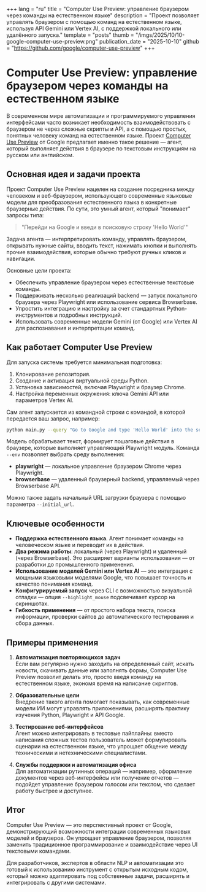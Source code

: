 +++
lang = "ru"
title = "Computer Use Preview: управление браузером через команды на естественном языке"
description = "Проект позволяет управлять браузером с помощью команд на естественном языке, используя API Gemini или Vertex AI, с поддержкой локального или удалённого запуска."
template = "posts"
thumb = "/imgs/2025/10/10-google-computer-use-preview.png"
publication_date = "2025-10-10"
github = "https://github.com/google/computer-use-preview"
+++

# Computer Use Preview: управление браузером через команды на естественном языке

В современном мире автоматизации и программируемого управления интерфейсами часто возникает необходимость взаимодействовать с браузером не через сложные скрипты и API, а с помощью простых, понятных человеку команд на естественном языке. Проект [Computer Use Preview](https://github.com/google/computer-use-preview) от Google предлагает именно такое решение — агент, который выполняет действия в браузере по текстовым инструкциям на русском или английском.


## Основная идея и задачи проекта

Проект Computer Use Preview нацелен на создание посредника между человеком и веб-браузером, использующего современные языковые модели для преобразования естественного языка в конкретные браузерные действия. По сути, это умный агент, который "понимает" запросы типа: 

> "Перейди на Google и введи в поисковую строку 'Hello World'"

Задача агента — интерпретировать команду, управлять браузером, открывать нужные сайты, вводить текст, нажимать кнопки и выполнять прочие взаимодействия, которые обычно требуют ручных кликов и навигации.

Основные цели проекта:
- Обеспечить управление браузером через естественные текстовые команды.
- Поддерживать несколько реализаций backend — запуск локального браузера через Playwright или использование сервиса Browserbase.
- Упростить интеграцию и настройку за счет стандартных Python-инструментов и подробных инструкций.
- Использовать современные модели Gemini (от Google) или Vertex AI для распознавания и интерпретации команд.


## Как работает Computer Use Preview

Для запуска системы требуется минимальная подготовка:

1. Клонирование репозитория.
2. Создание и активация виртуальной среды Python.
3. Установка зависимостей, включая Playwright и браузер Chrome.
4. Настройка переменных окружения: ключа Gemini API или параметров Vertex AI.

Сам агент запускается из командной строки с командой, в которой передается ваш запрос, например:

```bash
python main.py --query "Go to Google and type 'Hello World' into the search bar" --env="playwright"
```

Модель обрабатывает текст, формирует пошаговые действия в браузере, которые выполняет управляющий Playwright модуль. Команда `--env` позволяет выбрать среду выполнения:

- **playwright** — локальное управление браузером Chrome через Playwright.
- **browserbase** — удаленный браузерный backend, управляемый через Browserbase API.

Можно также задать начальный URL загрузки браузера с помощью параметра `--initial_url`.


## Ключевые особенности

- **Поддержка естественного языка**. Агент понимает команды на человеческом языке и переводит их в действия.
- **Два режима работы**: локальный (через Playwright) и удаленный (через Browserbase). Это расширяет варианты использования — от разработки до промышленного применения.
- **Использование моделей Gemini или Vertex AI** — это интеграция с мощными языковыми моделями Google, что повышает точность и качество понимания команд.
- **Конфигурируемый запуск** через CLI с возможностью визуальной отладки — опция `--highlight_mouse` подсвечивает курсор на скриншотах.
- **Гибкость применения** — от простого набора текста, поиска информации, проверки сайтов до автоматического тестирования и сбора данных.


## Примеры применения

1. **Автоматизация повторяющихся задач**  
Если вам регулярно нужно заходить на определенный сайт, искать новости, скачивать данные или заполнять формы, Computer Use Preview позволит делать это, просто введя команду на естественном языке, экономя время на написание скриптов.

2. **Образовательные цели**  
Внедрение такого агента помогает показывать, как современные модели ИИ могут управлять приложениями, расширять практику изучения Python, Playwright и API Google.

3. **Тестирование веб-интерфейсов**  
Агент можно интегрировать в тестовые пайплайны: вместо написания сложных тестов пользователь может формулировать сценарии на естественном языке, что упрощает общение между техническими и нетехническими специалистами.

4. **Службы поддержки и автоматизация офиса**  
Для автоматизации рутинных операций — например, оформление документов через веб-интерфейсы или получение отчетов — подойдет управление браузером голосом или текстом, что сделает работу быстрее и доступнее.


## Итог

Computer Use Preview — это перспективный проект от Google, демонстрирующий возможности интеграции современных языковых моделей и браузеров. Он упрощает управление браузером, позволяя заменить традиционное программирование и взаимодействие через UI текстовыми командами.

Для разработчиков, экспертов в области NLP и автоматизации это готовый к использованию инструмент с открытым исходным кодом, который можно адаптировать под собственные задачи, расширять и интегрировать с другими системами.